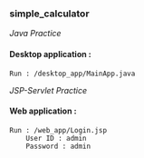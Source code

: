 ### simple_calculator

*Java Practice*

#### Desktop application :
    
    Run : /desktop_app/MainApp.java

*JSP-Servlet Practice*

#### Web application :
    
    
    Run : /web_app/Login.jsp
        User ID : admin
        Password : admin
